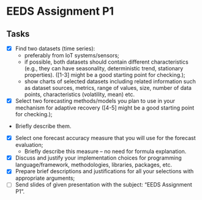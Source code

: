 # EEDS Assignment P1

## Tasks
- [x] Find two datasets (time series): 
	* preferably from IoT systems/sensors; 
	* if possible, both datasets should contain different characteristics (e.g., they can have seasonality, deterministic trend, stationary properties). ([1-3] might be a good starting point for checking.); 
	* show charts of selected datasets including related information such as dataset sources, metrics, range of values, size, number of data points, characteristics (volatility, mean) etc.
- [x] Select two forecasting methods/models you plan to use in your mechanism for adaptive recovery ([4-5] might be a good starting point for checking.); 
 * Briefly describe them.
- [x] Select one forecast accuracy measure that you will use for the forecast evaluation; 
	* Briefly describe this measure – no need for formula explanation.
- [x] Discuss and justify your implementation choices for programming language/framework, methodologies, libraries, packages, etc.
- [x] Prepare brief descriptions and justifications for all your selections with appropriate arguments;
- [ ] Send slides of given presentation with the subject: “EEDS Assignment P1”.
